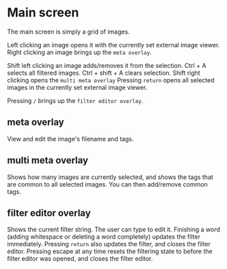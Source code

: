 # Main screen

The main screen is simply a grid of images.

Left clicking an image opens it with the currently set external image viewer.
Right clicking an image brings up the `meta overlay`.

Shift left clicking an image adds/removes it from the selection.
Ctrl + A selects all filtered images.
Ctrl + shift + A clears selection.
Shift right clicking opens the `multi meta overlay`
Pressing `return` opens all selected images in the currently set external image viewer.

Pressing `/` brings up the `filter editor overlay`.

## meta overlay
View and edit the image's filename and tags.

## multi meta overlay

Shows how many images are currently selected, and shows the tags that are common to all selected images. You can then add/remove common tags.

## filter editor overlay

Shows the current filter string. The user can type to edit it.
Finishing a word (adding whitespace or deleting a word completely) updates the filter immediately. Pressing `return` also updates the filter, and closes the filter editor. Pressing escape at any time resets the filtering state to before the filter editor was opened, and closes the filter editor.